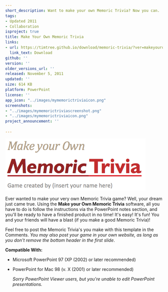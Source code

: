 ```yaml
---
short_description: Want to make your own Memoric Trivia? Now you can.
tags:
- Updated 2011
- Collaboration
isproject: true
title: Make Your Own Memoric Trivia
links:
- url: https://timtree.github.io/download/memoric-trivia/?ver=makeyourown
  link_text: Download
github: ''
version: ''
older_versions_url: ''
released: November 5, 2011
updated: ''
size: 614 KB
platform: PowerPoint
license: ''
app_icon: "../images/mymemorictriviaicon.png"
screenshots:
- "../images/mymemorictriviascreenshot.png"
- "../images/mymemorictriviaicon.png"
project_announcement: ''

---
```

![](../images/mymemorictriviatitle.png)

Ever wanted to make your very own Memoric Trivia game? Well, your dream just came true. Using the **Make your Own Memoric Trivia** software, all you have to do is follow the instructions via the PowerPoint notes section, and you'll be ready to have a finished product in no time! It's easy! It's fun! You and your friends will have a blast (if you make a good Memoric Trivia)!

Feel free to post the Memoric Trivia's you make with this template in the Comments. _You may also post your game in your own website, as long as you don't remove the bottom header in the first slide_.

**Compatible With:**

* Microsoft PowerPoint 97 (XP (2002) or later recommended)
* PowerPoint for Mac 98 (v. X (2001) or later recommended)

  _Sorry PowerPoint Viewer users, but you're unable to edit PowerPoint presentations._